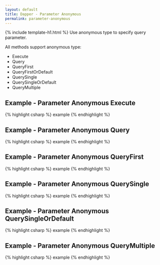```yaml
---
layout: default
title: Dapper - Parameter Anonymous 
permalink: parameter-anonymous
---
```


{% include template-h1.html %}
Use anonymous type to specify query parameter.

All methods support anonymous type:
- Execute
- Query
- QueryFirst
- QueryFirstOrDefault
- QuerySingle
- QuerySingleOrDefault
- QueryMultiple

## Example - Parameter Anonymous Execute
{% highlight csharp %}
example
{% endhighlight %}

## Example - Parameter Anonymous Query
{% highlight csharp %}
example
{% endhighlight %}

## Example - Parameter Anonymous QueryFirst
{% highlight csharp %}
example
{% endhighlight %}

## Example - Parameter Anonymous QuerySingle
{% highlight csharp %}
example
{% endhighlight %}

## Example - Parameter Anonymous QuerySingleOrDefault
{% highlight csharp %}
example
{% endhighlight %}

## Example - Parameter Anonymous QueryMultiple
{% highlight csharp %}
example
{% endhighlight %}

